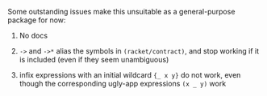 Some outstanding issues make this unsuitable as a general-purpose
package for now:

1. No docs

2. `->` and `->*` alias the symbols in `(racket/contract)`, and stop
   working if it is included (even if they seem unambiguous)

3. infix expressions with an initial wildcard `{_ x y}` do not work,
   even though the corresponding ugly-app expressions `(x _ y)` work

